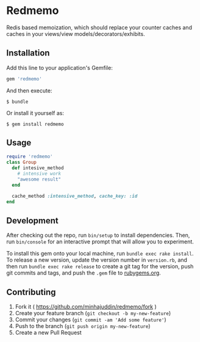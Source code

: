 # Redmemo

Redis based memoization, which should replace your counter caches and caches in
your views/view models/decorators/exhibits.

## Installation

Add this line to your application's Gemfile:

```ruby
gem 'redmemo'
```

And then execute:

    $ bundle

Or install it yourself as:

    $ gem install redmemo

## Usage

~~~ruby
require 'redmemo'
class Group
  def intesive_method
    # intensive work
    "awesome result"
  end

  cache_method :intensive_method, cache_key: :id
end
~~~

## Development

After checking out the repo, run `bin/setup` to install dependencies. Then, run `bin/console` for an interactive prompt that will allow you to experiment.

To install this gem onto your local machine, run `bundle exec rake install`. To release a new version, update the version number in `version.rb`, and then run `bundle exec rake release` to create a git tag for the version, push git commits and tags, and push the `.gem` file to [rubygems.org](https://rubygems.org).

## Contributing

1. Fork it ( https://github.com/minhajuddin/redmemo/fork )
2. Create your feature branch (`git checkout -b my-new-feature`)
3. Commit your changes (`git commit -am 'Add some feature'`)
4. Push to the branch (`git push origin my-new-feature`)
5. Create a new Pull Request

